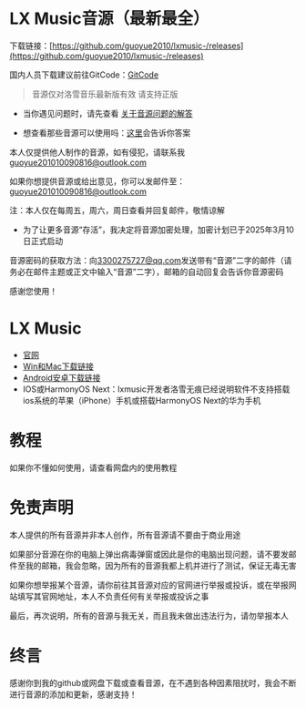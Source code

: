 # LX Music音源（最新最全）
下载链接：[https://github.com/guoyue2010/lxmusic-/releases](https://github.com/guoyue2010/lxmusic-/releases)

国内人员下载建议前往GitCode：[GitCode](https://gitcode.com/guoyue2010/lxmusic-)
> 音源仅对洛雪音乐最新版有效
> 请支持正版

- 当你遇见问题时，请先查看
[关于音源问题的解答](https://github.com/guoyue2010/lxmusic-/releases/tag/%E5%AF%B9%E4%BA%8E%E9%9F%B3%E6%BA%90%E9%97%AE%E9%A2%98%E7%9A%84%E8%A7%A3%E7%AD%94)

- 想查看那些音源可以使用吗：[这里](https://github.com/guoyue2010/LXyy/releases)会告诉你答案

本人仅提供他人制作的音源，如有侵犯，请联系我 [guoyue201010090816@outlook.com](mailto:guoyue201010090816@outlook.com)

如果你想提供音源或给出意见，你可以发邮件至：
[guoyue201010090816@outlook.com](mailto:guoyue201010090816@outlook.com)

注：本人仅在每周五，周六，周日查看并回复邮件，敬情谅解

- 为了让更多音源“存活”，我决定将音源加密处理，加密计划已于2025年3月10日正式启动

音源密码的获取方法：向[3300275727@qq.com](mailto:3300275727@qq.com)发送带有“音源”二字的邮件（请务必在邮件主题或正文中输入“音源”二字），邮箱的自动回复会告诉你音源密码

感谢您使用！



# LX Music
- [官网](https://lxmusic.toside.cn/)
- [Win和Mac下载链接](https://github.com/lyswhut/lx-music-desktop?tab=readme-ov-file#readme)
- [Android安卓下载链接](https://github.com/lyswhut/lx-music-mobile)
- IOS或HarmonyOS Next：lxmusic开发者洛雪无痕已经说明软件不支持搭载ios系统的苹果（iPhone）手机或搭载HarmonyOS Next的华为手机

# 教程
如果你不懂如何使用，请查看网盘内的使用教程

# 免责声明
本人提供的所有音源并非本人创作，所有音源请不要由于商业用途

如果部分音源在你的电脑上弹出病毒弹窗或因此是你的电脑出现问题，请不要发邮件至我的邮箱，我会忽略，因为所有的音源我都上机并进行了测试，保证无毒无害

如果你想举报某个音源，请你前往其音源对应的官网进行举报或投诉，或在举报网站填写其官网地址，本人不负责任何有关举报或投诉之事

最后，再次说明，所有的音源与我无关，而且我未做出违法行为，请勿举报本人

# 终言
感谢你到我的github或网盘下载或查看音源，在不遇到各种因素阻扰时，我会不断进行音源的添加和更新，感谢支持！
